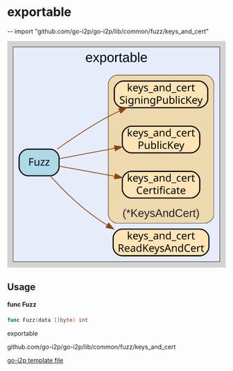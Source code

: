 # exportable
--
    import "github.com/go-i2p/go-i2p/lib/common/fuzz/keys_and_cert"

![exportable.svg](exportable.svg)



## Usage

#### func  Fuzz

```go
func Fuzz(data []byte) int
```



exportable 

github.com/go-i2p/go-i2p/lib/common/fuzz/keys_and_cert

[go-i2p template file](/template.md)
